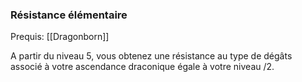 ### Résistance élémentaire

Prequis: [[Dragonborn]]

A partir du niveau 5, vous obtenez une résistance au type de dégâts associé à votre ascendance draconique égale à votre niveau /2.